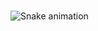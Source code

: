 

###

<img src="https://raw.githubusercontent.com/tomasmejiag0/tomasmejiag0/output/snake.svg" alt="Snake animation" />

###
